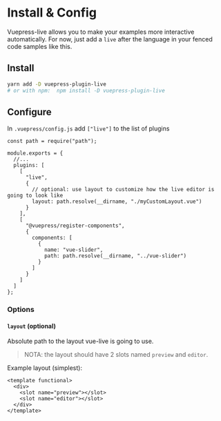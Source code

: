 # Install & Config

Vuepress-live allows you to make your examples more interactive automatically. For now, just add a `live` after the language in your fenced code samples like this.

## Install

```sh
yarn add -D vuepress-plugin-live
# or with npm:  npm install -D vuepress-plugin-live
```

## Configure

In `.vuepress/config.js` add `["live"]` to the list of plugins

```js{6,7,8,9,10,11,12}
const path = require("path");

module.exports = {
  //...
  plugins: [
    [
      "live",
      {
        // optional: use layout to customize how the live editor is going to look like
        layout: path.resolve(__dirname, "./myCustomLayout.vue")
      }
    ],
    [
      "@vuepress/register-components",
      {
        components: [
          {
            name: "vue-slider",
            path: path.resolve(__dirname, "../vue-slider")
          }
        ]
      }
    ]
  ]
};
```

### Options

#### `layout` (optional)

Absolute path to the layout vue-live is going to use.

> NOTA: the layout should have 2 slots named `preview` and `editor`.

Example layout (simplest):

```vue
<template functional>
  <div>
    <slot name="preview"></slot>
    <slot name="editor"></slot>
  </div>
</template>
```
